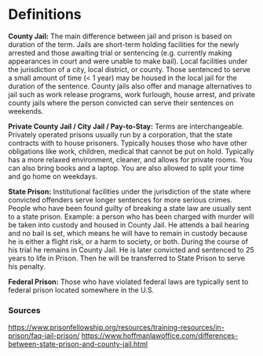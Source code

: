 # Definitions

**County Jail:** The main difference between jail and prison is based on duration of the term. Jails are short-term holding facilities for the newly arrested and those awaiting trial or sentencing (e.g. currently making appearances in court and were unable to make bail). Local facilities under the jurisdiction of a city, local district, or county. Those sentenced to serve a small amount of time (< 1 year) may be housed in the local jail for the duration of the sentence. County jails also offer and manage alternatives to jail such as work release programs, work furlough, house arrest, and private county jails where the person convicted can serve their sentences on weekends. 

**Private County Jail / City Jail / Pay-to-Stay:** Terms are interchangeable. Privately operated prisons usually run by a corporation, that the state contracts with to house prisoners. Typically houses those who have other obligations like work, children, medical that cannot be put on hold. Typically has a more relaxed environment, cleaner, and allows for private rooms. You can also bring books and a laptop. You are also allowed to split your time and go home on weekdays. 

**State Prison:** Institutional facilities under the jurisdiction of the state where convicted offenders serve longer sentences for more serious crimes. People who have been found guilty of breaking a state law are usually sent to a state prison. 
Example: a person who has been charged with murder will be taken into custody and housed in County Jail. He attends a bail hearing and no bail is set, which means he will have to remain in custody because he is either a flight risk, or a harm to society, or both. During the course of his trial he remains in County Jail. He is later convicted and sentenced to 25 years to life in Prison. Then he will be transferred to State Prison to serve his penalty.

**Federal Prison:** Those who have violated federal laws are typically sent to federal prison located somewhere in the U.S. 

### Sources
https://www.prisonfellowship.org/resources/training-resources/in-prison/faq-jail-prison/
https://www.hoffmanlawoffice.com/differences-between-state-prison-and-county-jail.html
